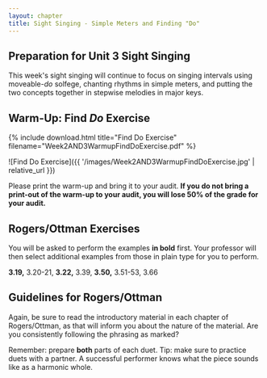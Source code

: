 ```yaml
---
layout: chapter
title: Sight Singing - Simple Meters and Finding "Do"
---
```


## Preparation for Unit 3 Sight Singing

This week's sight singing will continue to focus on singing intervals using moveable-*do* solfege, chanting rhythms in simple meters, and putting the two concepts together in stepwise melodies in major keys. 

## Warm-Up: Find *Do* Exercise

{% include download.html title="Find Do Exercise" filename="Week2AND3WarmupFindDoExercise.pdf" %}

![Find Do Exercise]({{ '/images/Week2AND3WarmupFindDoExercise.jpg' | relative_url }})

Please print the warm-up and bring it to your audit. **If you do not bring a print-out of the warm-up to your audit, you will lose 50% of the grade for your audit.**

## Rogers/Ottman Exercises

You will be asked to perform the examples **in bold** first. Your professor will then select additional examples from those in plain type for you to perform.

**3.19,** 3.20-21, **3.22,** 3.39, **3.50,** 3.51-53, 3.66

## Guidelines for Rogers/Ottman

Again, be sure to read the introductory material in each chapter of Rogers/Ottman, as that will inform you about the nature of the material. Are you consistently following the phrasing as marked?

Remember: prepare **both** parts of each duet. Tip: make sure to practice duets with a partner. A successful performer knows what the piece sounds like as a harmonic whole.